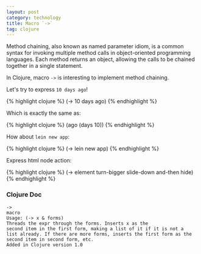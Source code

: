 ```yaml
---
layout: post
category: technology
title: Macro `->`
tag: clojure
---
```





Method chaining, also known as named parameter idiom, is a common syntax for invoking multiple method calls in object-oriented programming languages. Each method returns an object, allowing the calls to be chained together in a single statement.

In Clojure, macro `->` is interesting to implement method chaining.

Let's try to express `10 days ago`!

{% highlight clojure %}
(-> 10 days ago)
{% endhighlight %}

Which is exactly the same as:

{% highlight clojure %}
(ago (days 10))
{% endhighlight %}

How about `lein new app`:

{% highlight clojure %}
(-> lein new app)
{% endhighlight %}

Express html node action:

{% highlight clojure %}
(-> element turn-bigger slide-down and-then hide)
{% endhighlight %}


### Clojure Doc

    ->
    macro
    Usage: (-> x & forms)
    Threads the expr through the forms. Inserts x as the
    second item in the first form, making a list of it if it is not a
    list already. If there are more forms, inserts the first form as the
    second item in second form, etc.
    Added in Clojure version 1.0
